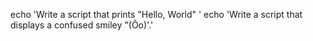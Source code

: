 echo 'Write a script that prints "Hello, World" '
echo 'Write a script that displays a confused smiley "(Ôo)'.'
